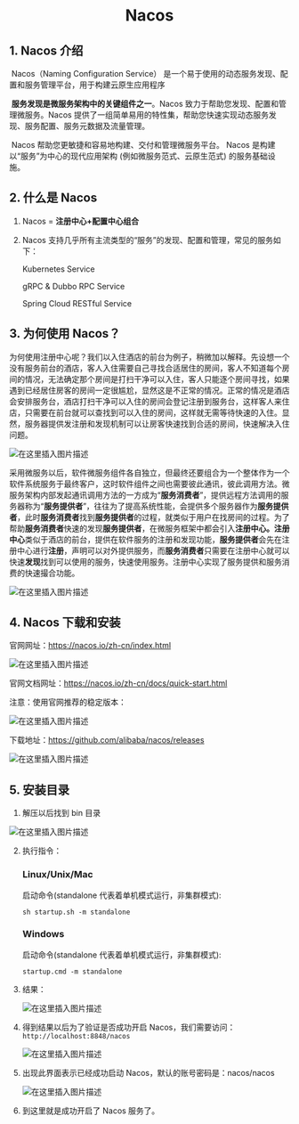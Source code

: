 <h1 align = "center">Nacos</h1>

## 1. Nacos 介绍

​ Nacos（Naming Configuration Service） 是一个易于使用的动态服务发现、配置和服务管理平台，用于构建云原生应用程序

​ **服务发现是微服务架构中的关键组件之一**。Nacos 致力于帮助您发现、配置和管理微服务。Nacos 提供了一组简单易用的特性集，帮助您快速实现动态服务发现、服务配置、服务元数据及流量管理。

​ Nacos 帮助您更敏捷和容易地构建、交付和管理微服务平台。 Nacos 是构建以“服务”为中心的现代应用架构 (例如微服务范式、云原生范式) 的服务基础设施。

## 2. 什么是 Nacos

1. Nacos = **注册中心+配置中心组合**

2. Nacos 支持几乎所有主流类型的“服务”的发现、配置和管理，常见的服务如下：

   Kubernetes Service

   gRPC & Dubbo RPC Service

   Spring Cloud RESTful Service

## 3. 为何使用 Nacos？

​ 为何使用注册中心呢？我们以入住酒店的前台为例子，稍微加以解释。先设想一个没有服务前台的酒店，客人入住需要自己寻找合适居住的房间，客人不知道每个房间的情况，无法确定那个房间是打扫干净可以入住，客人只能逐个房间寻找，如果遇到已经居住房客的房间一定很尴尬，显然这是不正常的情况。正常的情况是酒店会安排服务台，酒店打扫干净可以入住的房间会登记注册到服务台，这样客人来住店，只需要在前台就可以查找到可以入住的房间，这样就无需等待快速的入住。显然，服务器提供发注册和发现机制可以让房客快速找到合适的房间，快速解决入住问题。

![在这里插入图片描述](https://img-blog.csdnimg.cn/2eb9b38b79934ae5b8724d5c956418a3.png)

​ 采用微服务以后，软件微服务组件各自独立，但最终还要组合为一个整体作为一个软件系统服务于最终客户，这时软件组件之间也需要彼此通讯，彼此调用方法。微服务架构内部发起通讯调用方法的一方成为“**服务消费者**”，提供远程方法调用的服务器称为“**服务提供者**”，往往为了提高系统性能，会提供多个服务器作为**服务提供者**，此时**服务消费者**找到**服务提供者**的过程，就类似于用户在找房间的过程。为了帮助**服务消费者**快速的发现**服务提供者**，在微服务框架中都会引入**注册中心。注册中心**类似于酒店的前台，提供在软件服务的注册和发现功能，**服务提供者**会先在注册中心进行**注册**，声明可以对外提供服务，而**服务消费者**只需要在注册中心就可以快速**发现**找到可以使用的服务，快速使用服务。注册中心实现了服务提供和服务消费的快速撮合功能。

![在这里插入图片描述](https://img-blog.csdnimg.cn/66360510cfae4ca58889bcd9a9178680.png)

## 4. Nacos 下载和安装

官网网址：https://nacos.io/zh-cn/index.html

![在这里插入图片描述](https://img-blog.csdnimg.cn/518cfc78212c4027b214ed1e780847a2.png)

官网文档网址：https://nacos.io/zh-cn/docs/quick-start.html

注意：使用官网推荐的稳定版本：

![在这里插入图片描述](https://img-blog.csdnimg.cn/0bb33112e2db4b2db17891e31a9c5696.png)

下载地址：https://github.com/alibaba/nacos/releases

![在这里插入图片描述](https://img-blog.csdnimg.cn/d0367b78797c4a55b6c6f4201e14c16c.png)

## 5. 安装目录

1. 解压以后找到 bin 目录

![在这里插入图片描述](https://img-blog.csdnimg.cn/1288d92dc3d542839ae1d15e6b88c183.png)

2. 执行指令：

   ### Linux/Unix/Mac

   启动命令(standalone 代表着单机模式运行，非集群模式):

   ```
   sh startup.sh -m standalone
   ```

   ### Windows

   启动命令(standalone 代表着单机模式运行，非集群模式):

   ```
   startup.cmd -m standalone
   ```

3. 结果：

   ![在这里插入图片描述](https://img-blog.csdnimg.cn/b1d9946b8ff04d6098ab4a23d9ef479e.png)

4. 得到结果以后为了验证是否成功开启 Nacos，我们需要访问：`http://localhost:8848/nacos`

   ![在这里插入图片描述](https://img-blog.csdnimg.cn/518cfc78212c4027b214ed1e780847a2.png)

5. 出现此界面表示已经成功启动 Nacos，默认的账号密码是：nacos/nacos

   ![在这里插入图片描述](https://img-blog.csdnimg.cn/f5173ff1235a4ef68528fec3b642997b.png)

6. 到这里就是成功开启了 Nacos 服务了。

